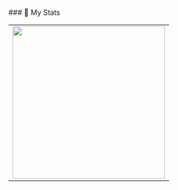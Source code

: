 
<br>
### 🚀 My Stats

<table>
  <tr>
    <td align="center">
      <a href="https://solved.ac/ajwoong">
        <img src="http://mazassumnida.wtf/api/v2/generate_badge?boj=ajwoong" width="300px" />
      </a>
    </td>
  </tr>
</table>


</div>
